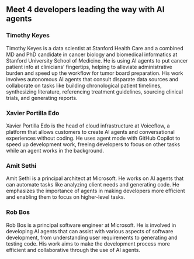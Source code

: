 

## Meet 4 developers leading the way with AI agents

### Timothy Keyes

Timothy Keyes is a data scientist at Stanford Health Care and a combined MD and PhD candidate in cancer biology and biomedical informatics at Stanford University School of Medicine. He is using AI agents to put cancer patient info at clinicians’ fingertips, helping to alleviate administrative burden and speed up the workflow for tumor board preparation. His work involves autonomous AI agents that consult disparate data sources and collaborate on tasks like building chronological patient timelines, synthesizing literature, referencing treatment guidelines, sourcing clinical trials, and generating reports.

### Xavier Portilla Edo

Xavier Portilla Edo is the head of cloud infrastructure at Voiceflow, a platform that allows customers to create AI agents and conversational experiences without coding. He uses agent mode with GitHub Copilot to speed up development work, freeing developers to focus on other tasks while an agent works in the background.

### Amit Sethi

Amit Sethi is a principal architect at Microsoft. He works on AI agents that can automate tasks like analyzing client needs and generating code. He emphasizes the importance of agents in making developers more efficient and enabling them to focus on higher-level tasks.

### Rob Bos

Rob Bos is a principal software engineer at Microsoft. He is involved in developing AI agents that can assist with various aspects of software development, from understanding user requirements to generating and testing code. His work aims to make the development process more efficient and collaborative through the use of AI agents.


